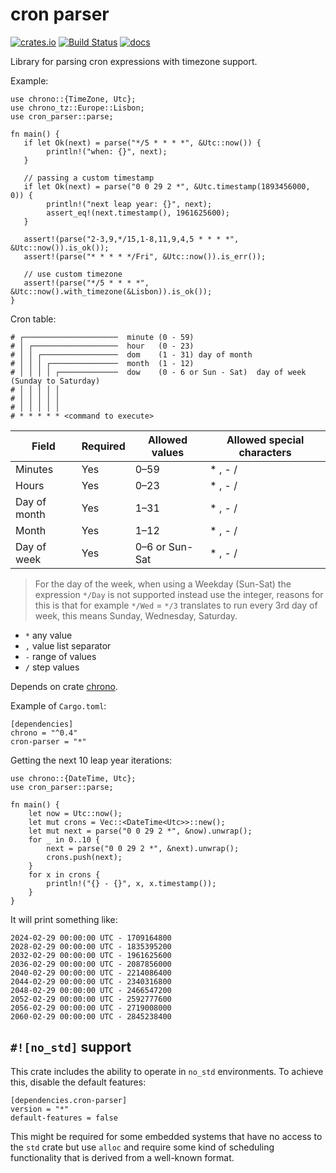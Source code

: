 # cron parser

[![crates.io](https://img.shields.io/crates/v/cron-parser.svg)](https://crates.io/crates/cron-parser)
[![Build Status](https://github.com/nbari/cron-parser/workflows/ci/badge.svg)](https://github.com/nbari/cron-parser/actions?query=workflow%3Aci)
[![docs](https://docs.rs/cron-parser/badge.svg)](https://docs.rs/cron-parser)

Library for parsing cron expressions with timezone support.

Example:

    use chrono::{TimeZone, Utc};
    use chrono_tz::Europe::Lisbon;
    use cron_parser::parse;

    fn main() {
       if let Ok(next) = parse("*/5 * * * *", &Utc::now()) {
            println!("when: {}", next);
       }

       // passing a custom timestamp
       if let Ok(next) = parse("0 0 29 2 *", &Utc.timestamp(1893456000, 0)) {
            println!("next leap year: {}", next);
            assert_eq!(next.timestamp(), 1961625600);
       }

       assert!(parse("2-3,9,*/15,1-8,11,9,4,5 * * * *", &Utc::now()).is_ok());
       assert!(parse("* * * * */Fri", &Utc::now()).is_err());

       // use custom timezone
       assert!(parse("*/5 * * * *", &Utc::now().with_timezone(&Lisbon)).is_ok());
    }


Cron table:

```
# ┌─────────────────────  minute (0 - 59)
# │ ┌───────────────────  hour   (0 - 23)
# │ │ ┌─────────────────  dom    (1 - 31) day of month
# │ │ │ ┌───────────────  month  (1 - 12)
# │ │ │ │ ┌─────────────  dow    (0 - 6 or Sun - Sat)  day of week (Sunday to Saturday)
# │ │ │ │ │
# │ │ │ │ │
# │ │ │ │ │
# * * * * * <command to execute>
```

| Field        | Required | Allowed values | Allowed special characters |
| ------------ | -------- | -------------- | -------------------------- |
| Minutes      | Yes      | 0–59           | \* , - /                   |
| Hours        | Yes      | 0–23           | \* , - /                   |
| Day of month | Yes      | 1–31           | \* , - /                   |
| Month        | Yes      | 1–12           | \* , - /                   |
| Day of week  | Yes      | 0–6 or Sun-Sat | \* , - /                   |

> For the day of the week, when using a Weekday (Sun-Sat) the expression `*/Day` is not supported instead
> use the integer, reasons for this is that for example `*/Wed` = `*/3` translates
> to run every 3rd day of week, this means Sunday, Wednesday, Saturday.

* `*` any value
* `,` value list separator
* `-` range of values
* `/` step values


Depends on crate [chrono](https://crates.io/crates/chrono).

Example of `Cargo.toml`:

    [dependencies]
    chrono = "^0.4"
    cron-parser = "*"


Getting the next 10 leap year iterations:

    use chrono::{DateTime, Utc};
    use cron_parser::parse;

    fn main() {
        let now = Utc::now();
        let mut crons = Vec::<DateTime<Utc>>::new();
        let mut next = parse("0 0 29 2 *", &now).unwrap();
        for _ in 0..10 {
            next = parse("0 0 29 2 *", &next).unwrap();
            crons.push(next);
        }
        for x in crons {
            println!("{} - {}", x, x.timestamp());
        }
    }

It will print something like:

    2024-02-29 00:00:00 UTC - 1709164800
    2028-02-29 00:00:00 UTC - 1835395200
    2032-02-29 00:00:00 UTC - 1961625600
    2036-02-29 00:00:00 UTC - 2087856000
    2040-02-29 00:00:00 UTC - 2214086400
    2044-02-29 00:00:00 UTC - 2340316800
    2048-02-29 00:00:00 UTC - 2466547200
    2052-02-29 00:00:00 UTC - 2592777600
    2056-02-29 00:00:00 UTC - 2719008000
    2060-02-29 00:00:00 UTC - 2845238400

## `#![no_std]` support
This crate includes the ability to operate in `no_std` environments. To achieve this, disable the default features:
```
[dependencies.cron-parser]
version = "*"
default-features = false
```

This might be required for some embedded systems that have no access to the `std` crate but use `alloc` and require some kind of scheduling functionality that is derived from a well-known format.
